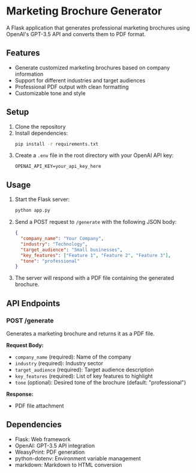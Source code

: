 # Marketing Brochure Generator

A Flask application that generates professional marketing brochures using OpenAI's GPT-3.5 API and converts them to PDF format.

## Features

- Generate customized marketing brochures based on company information
- Support for different industries and target audiences
- Professional PDF output with clean formatting
- Customizable tone and style

## Setup

1. Clone the repository
2. Install dependencies:
   ```bash
   pip install -r requirements.txt
   ```
3. Create a `.env` file in the root directory with your OpenAI API key:
   ```
   OPENAI_API_KEY=your_api_key_here
   ```

## Usage

1. Start the Flask server:
   ```bash
   python app.py
   ```

2. Send a POST request to `/generate` with the following JSON body:
   ```json
   {
     "company_name": "Your Company",
     "industry": "Technology",
     "target_audience": "Small businesses",
     "key_features": ["Feature 1", "Feature 2", "Feature 3"],
     "tone": "professional"
   }
   ```

3. The server will respond with a PDF file containing the generated brochure.

## API Endpoints

### POST /generate

Generates a marketing brochure and returns it as a PDF file.

**Request Body:**
- `company_name` (required): Name of the company
- `industry` (required): Industry sector
- `target_audience` (required): Target audience description
- `key_features` (required): List of key features to highlight
- `tone` (optional): Desired tone of the brochure (default: "professional")

**Response:**
- PDF file attachment

## Dependencies

- Flask: Web framework
- OpenAI: GPT-3.5 API integration
- WeasyPrint: PDF generation
- python-dotenv: Environment variable management
- markdown: Markdown to HTML conversion 
